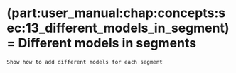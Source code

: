 (part:user_manual:chap:concepts:sec:13_different_models_in_segment)=
Different models in segments
============================

```{todo}
Show how to add different models for each segment
```